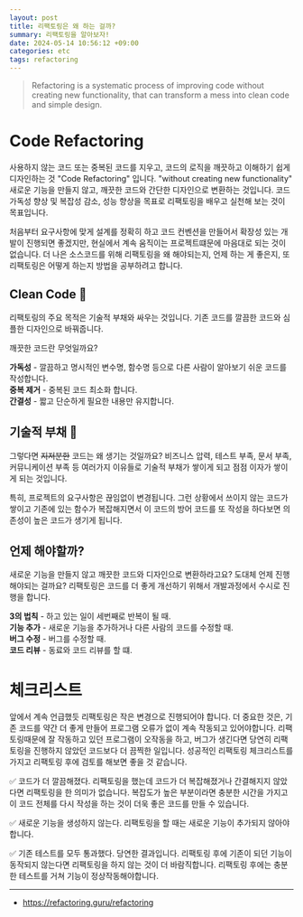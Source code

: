 ```yaml
---
layout: post
title: 리팩토링은 왜 하는 걸까? 
summary: 리팩토링을 알아보자!
date: 2024-05-14 10:56:12 +09:00
categories: etc
tags: refactoring
---
```



> Refactoring is a systematic process of improving code without creating new functionality, that can transform a mess into clean code and simple design.

# Code Refactoring

사용하지 않는 코드 또는 중복된 코드를 지우고, 코드의 로직을 깨끗하고 이해하기 쉽게 디자인하는 것 "Code Refactoring" 입니다. <span class="h-yellow">"without creating new functionality"</span> 새로운 기능을 만들지 않고, 깨끗한 코드와 간단한 디자인으로 변환하는 것입니다. 코드 가독성 향상 및 복잡성 감소, 성능 향상을 목표로 리팩토링을 배우고 실천해 보는 것이 목표입니다. 

처음부터 요구사항에 맞게 설계를 정확히 하고 코드 컨벤션을 만들어서 확장성 있는 개발이 진행되면 좋겠지만, 현실에서 계속 움직이는 프로젝트떄문에 마음대로 되는 것이 없습니다. 더 나은 소스코드를 위해 리팩토링을 왜 해야되는지, 언제 하는 게 좋은지, 또 리팩토링은 어떻게 하는지 방법을 공부하려고 합니다.

## Clean Code 🫧

리팩토링의 주요 목적은 기술적 부채와 싸우는 것입니다. 기존 코드를 깔끔한 코드와 심플한 디자인으로 바꿔줍니다.

깨끗한 코드란 무엇일까요? 

__가독성__ - 깔끔하고 명시적인 변수명, 함수명 등으로 다른 사람이 알아보기 쉬운 코드를 작성합니다.<br>
__중복 제거__ - 중복된 코드 최소화 합니다.<br>
__간결성__ - 짧고 단순하게 필요한 내용만 유지합니다.<br>

## 기술적 부채 💸

그렇다면 ~~지저분한~~ 코드는 왜 생기는 것일까요? 비즈니스 압력, 테스트 부족, 문서 부족, 커뮤니케이션 부족 등 여러가지 이유들로 기술적 부채가 쌓이게 되고 점점 이자가 쌓이게 되는 것입니다. 

특히, 프로젝트의 요구사항은 끊임없이 변경됩니다. 그런 상황에서 쓰이지 않는 코드가 쌓이고 기존에 있는 함수가 복잡해지면서 이 코드의 방어 코드를 또 작성을 하다보면 의존성이 높은 코드가 생기게 됩니다.

## 언제 해야할까?

새로운 기능을 만들지 않고 깨끗한 코드와 디자인으로 변환하라고요? 도대체 언제 진행해야되는 걸까요? 리팩토링은 코드를 더 좋게 개선하기 위해서 개발과정에서 수시로 진행을 합니다.

__3의 법칙__ - 하고 있는 일이 세번째로 반복이 될 때.<br>
__기능 추가__ - 새로운 기능을 추가하거나 다른 사람의 코드를 수정할 때.<br>
__버그 수정__ - 버그를 수정할 때.<br>
__코드 리뷰__ - 동료와 코드 리뷰를 할 떄.<br>

# 체크리스트 
앞에서 계속 언급했듯 리팩토링은 작은 변경으로 진행되어야 합니다. 더 중요한 것은, 기존 코드를 약간 더 좋게 만들어 프로그램 오류가 없이 계속 작동되고 있어야합니다. 리팩토링때문에 잘 작동하고 있던 프로그램이 오작동을 하고, 버그가 생긴다면 당연히 리팩토링을 진행하지 않았던 코드보다 더 끔찍한 일입니다. 성공적인 리팩토링 체크리스트를 가지고 리팩토링 후에 검토를 해보면 좋을 것 같습니다.

✅ 코드가 더 깔끔해졌다.
리팩토링을 했는데 코드가 더 복잡해졌거나 간결해지지 않았다면 리팩토링을 한 의미가 없습니다. 복잡도가 높은 부분이라면 충분한 시간을 가지고 이 코드 전체를 다시 작성을 하는 것이 더욱 좋은 코드를 만들 수 있습니다.

✅ 새로운 기능을 생성하지 않는다.
리팩토링을 할 때는 새로운 기능이 추가되지 않아야합니다.

✅ 기존 테스트를 모두 통과했다.
당연한 결과입니다. 리팩토링 후에 기존이 되던 기능이 동작되지 않는다면 리팩토링을 하지 않는 것이 더 바람직합니다. 리팩토링 후에는 충분한 테스트를 거쳐 기능이 정상작동해야합니다.


---

- <https://refactoring.guru/refactoring>